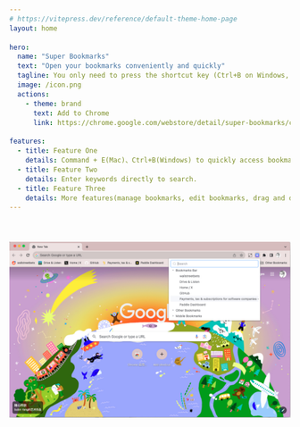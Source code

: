 ```yaml
---
# https://vitepress.dev/reference/default-theme-home-page
layout: home

hero:
  name: "Super Bookmarks"
  text: "Open your bookmarks conveniently and quickly"
  tagline: You only need to press the shortcut key (Ctrl+B on Windows, Command+E on Mac) to quickly open this extension and open bookmarks. At the same time, Super Bookmarks also supports search function, which can quickly find the bookmarks you need to open.
  image: /icon.png
  actions:
    - theme: brand
      text: Add to Chrome
      link: https://chrome.google.com/webstore/detail/super-bookmarks/cegbchhkonojpbihpejohfhpddldkhgn?hl=zh-CN&authuser=0

features:
  - title: Feature One
    details: Command + E(Mac)、Ctrl+B(Windows) to quickly access bookmarks.
  - title: Feature Two
    details: Enter keywords directly to search.
  - title: Feature Three
    details: More features(manage bookmarks, edit bookmarks, drag and drop bookmarks) are coming soon.
---
```


<img src="./screenshot.png" style="margin: 40px auto 0px auto;width: 1150px;" alt="Super Bookmarks">

<script setup>
    // import Pricing from './Pricing.vue'
</script>

<!-- <Pricing /> -->